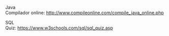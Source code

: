 Java <br>
Compilador online: http://www.compileonline.com/compile_java_online.php

SQL <br>
Quiz: https://www.w3schools.com/sql/sql_quiz.asp


